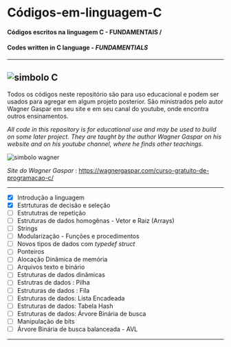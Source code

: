 # Códigos-em-linguagem-C
#### Códigos escritos na linguagem C - FUNDAMENTAIS /
#### Codes written in C language -  _FUNDAMENTIALS_
***
![simbolo C](https://github.com/userdanixdev/C-digos-em-linguagem-C/assets/132594952/8dceb711-5313-4f8a-a323-eeba062f3f3e)
---
Todos os códigos neste repositório são para uso educacional e podem ser usados para agregar em algum projeto posterior.
São ministrados pelo autor Wagner Gaspar em seu site e em seu canal do youtube, onde encontra outros ensinamentos.

_All code in this repository is for educational use and may be used to build on some later project. They are taught by the author Wagner Gaspar on his website and on his youtube channel, where he finds other teachings._


![simbolo wagner](https://github.com/userdanixdev/C-digos-em-linguagem-C/assets/132594952/05edd6ea-fb2d-468b-9657-a503288ab937)

_Site do Wagner Gaspar_ : https://wagnergaspar.com/curso-gratuito-de-programacao-c/
***

- [x] Introdução a linguagem 
- [x] Estrtuturas de decisão e seleção
- [ ] Estrututras de repetição
- [ ] Estruturas de dados homogênas -  Vetor e Raiz (Arrays)
- [ ] Strings
- [ ] Modularização - Funções e procedimentos
- [ ] Novos tipos de dados com _typedef struct_
- [ ] Ponteiros
- [ ] Alocação Dinâmica de memória
- [ ] Arquivos texto e binário
- [ ] Estruturas de dados dinâmicas
- [ ] Estrutras de dados : Pilha
- [ ] Estruturas de dados : Fila
- [ ] Estruturas de dados: Lista Encadeada
- [ ] Estruturas de dados: Tabela Hash
- [ ] Estruturas de dados: Árvore Binária de busca
- [ ] Manipulação de bits
- [ ] Árvore Binária de busca balanceada - AVL
***
